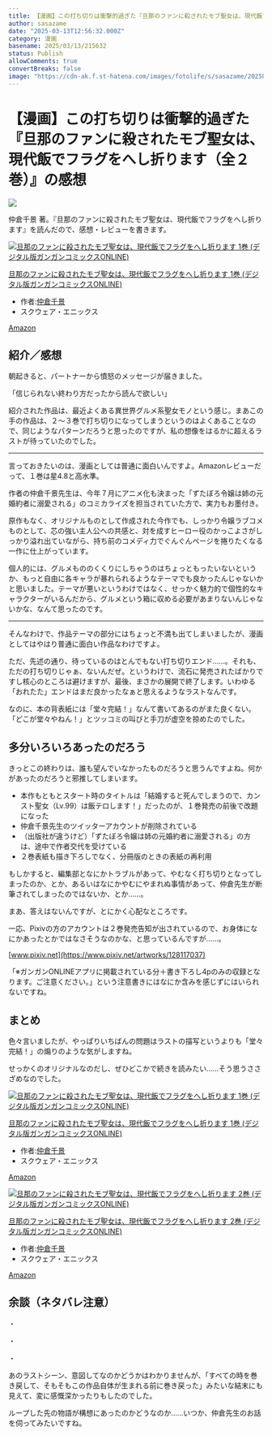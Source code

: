 ```yaml
---
title: 【漫画】この打ち切りは衝撃的過ぎた『旦那のファンに殺されたモブ聖女は、現代飯でフラグをへし折ります（全２巻）』の感想
author: sasazame
date: "2025-03-13T12:56:32.000Z"
category: 漫画
basename: 2025/03/13/215632
status: Publish
allowComments: true
convertBreaks: false
image: "https://cdn-ak.f.st-hatena.com/images/fotolife/s/sasazame/20250313/20250313192514.png"
---
```

# 【漫画】この打ち切りは衝撃的過ぎた『旦那のファンに殺されたモブ聖女は、現代飯でフラグをへし折ります（全２巻）』の感想

![](https://cdn-ak.f.st-hatena.com/images/fotolife/s/sasazame/20250313/20250313192514.png)

仲倉千景 著。『旦那のファンに殺されたモブ聖女は、現代飯でフラグをへし折ります』を読んだので、感想・レビューを書きます。

<!-- Extended Body -->

[![旦那のファンに殺されたモブ聖女は、現代飯でフラグをへし折ります 1巻 (デジタル版ガンガンコミックスONLINE)](https://m.media-amazon.com/images/I/51cp9b4Ma1L._SL500_.jpg "旦那のファンに殺されたモブ聖女は、現代飯でフラグをへし折ります 1巻 (デジタル版ガンガンコミックスONLINE)")](https://www.amazon.co.jp/dp/B0D81DQF9C?tag=mochig08-22&linkCode=osi&th=1&psc=1)

[旦那のファンに殺されたモブ聖女は、現代飯でフラグをへし折ります 1巻 (デジタル版ガンガンコミックスONLINE)](https://www.amazon.co.jp/dp/B0D81DQF9C?tag=mochig08-22&linkCode=osi&th=1&psc=1)

-   作者:[仲倉千景](https://d.hatena.ne.jp/keyword/%C3%E7%C1%D2%C0%E9%B7%CA)
-   スクウェア・エニックス

[Amazon](https://www.amazon.co.jp/dp/B0D81DQF9C?tag=mochig08-22&linkCode=osi&th=1&psc=1)

## 紹介／感想

朝起きると、パートナーから憤怒のメッセージが届きました。

「信じられない終わり方だったから読んで欲しい」

紹介された作品は、最近よくある異世界グルメ系聖女モノという感じ。まあこの手の作品は、２～３巻で打ち切りになってしまうというのはよくあることなので、同じようなパターンだろうと思ったのですが、私の想像をはるかに超えるラストが待っていたのでした。

* * *

言っておきたいのは、漫画としては普通に面白いんですよ。Amazonレビューだって、１巻は星4.8と高水準。

作者の仲倉千景先生は、今年７月にアニメ化も決まった「ずたぼろ令嬢は姉の元婚約者に溺愛される」のコミカライズを担当されていた方で、実力もお墨付き。

原作もなく、オリジナルものとして作成された今作でも、しっかり令嬢ラブコメものとして、芯の強い主人公への共感と、対を成すヒーロー役のかっこよさがしっかり溢れ出ていながら、持ち前のコメディ力でぐんぐんページを捲りたくなる一作に仕上がっています。

個人的には、グルメもののくくりにしちゃうのはちょっともったいないというか、もっと自由に各キャラが暴れられるようなテーマでも良かったんじゃないかと思いました。テーマが悪いというわけではなく、せっかく魅力的で個性的なキャラクターがいるんだから、グルメという箱に収める必要があまりないんじゃないかな、なんて思ったのです。

* * *

そんなわけで、作品テーマの部分にはちょっと不満も出てしまいましたが、漫画としてはやはり普通に面白い作品なわけですよ。

ただ、先述の通り、待っているのはとんでもない打ち切りエンド……。それも、ただの打ち切りじゃぁ、ないんだぜ。というわけで、流石に発売されたばかりですし核心のところは避けますが、最後、まさかの展開で終了します。いわゆる「おれたた」エンドはまだ良かったなぁと思えるようなラストなんです。

なのに、本の背表紙には「堂々完結！」なんて書いてあるのがまた良くない。「どこが堂々やねん！」とツッコミの叫びと手刀が虚空を掠めたのでした。

## 多分いろいろあったのだろう

きっとこの終わりは、誰も望んでいなかったものだろうと思うんですよね。何かがあったのだろうと邪推してしまいます。

-   本作もともとスタート時のタイトルは「結婚すると死んでしまうので、カンスト聖女（Lv.99）は飯テロします！」だったのが、１巻発売の前後で改題になった
-   仲倉千景先生のツイッターアカウントが削除されている
-   （出版社が違うけど）「ずたぼろ令嬢は姉の元婚約者に溺愛される」の方は、途中で作者交代を受けている
-   ２巻表紙も描き下ろしでなく、分冊版のときの表紙の再利用

もしかすると、編集部となにかトラブルがあって、やむなく打ち切りとなってしまったのか、とか、あるいはなにかやむにやまれぬ事情があって、仲倉先生が断筆されてしまったのではないか、とか……。

まあ、答えはないんですが、とにかく心配なところです。

一応、Pixivの方のアカウントは２巻発売告知が出されているので、お身体になにかあったとかではなさそうなのかな、と思っているんですが……。

[www.pixiv.net](https://www.pixiv.net/artworks/128117037)

「※ガンガンONLINEアプリに掲載されている分＋書き下ろし4pのみの収録となります。ご注意ください。」という注意書きにはなにか含みを感じずにはいられないですね。

## まとめ

色々言いましたが、やっぱりいちばんの問題はラストの描写というよりも「堂々完結！」の煽りのような気がしますね。

せっかくのオリジナルなのだし、ぜひどこかで続きを読みたい……そう思うささざめなのでした。

[![旦那のファンに殺されたモブ聖女は、現代飯でフラグをへし折ります 1巻 (デジタル版ガンガンコミックスONLINE)](https://m.media-amazon.com/images/I/51cp9b4Ma1L._SL500_.jpg "旦那のファンに殺されたモブ聖女は、現代飯でフラグをへし折ります 1巻 (デジタル版ガンガンコミックスONLINE)")](https://www.amazon.co.jp/dp/B0D81DQF9C?tag=mochig08-22&linkCode=osi&th=1&psc=1)

[旦那のファンに殺されたモブ聖女は、現代飯でフラグをへし折ります 1巻 (デジタル版ガンガンコミックスONLINE)](https://www.amazon.co.jp/dp/B0D81DQF9C?tag=mochig08-22&linkCode=osi&th=1&psc=1)

-   作者:[仲倉千景](https://d.hatena.ne.jp/keyword/%C3%E7%C1%D2%C0%E9%B7%CA)
-   スクウェア・エニックス

[Amazon](https://www.amazon.co.jp/dp/B0D81DQF9C?tag=mochig08-22&linkCode=osi&th=1&psc=1)

[![旦那のファンに殺されたモブ聖女は、現代飯でフラグをへし折ります 2巻 (デジタル版ガンガンコミックスONLINE)](https://m.media-amazon.com/images/I/51gH5Dz9jGL._SL500_.jpg "旦那のファンに殺されたモブ聖女は、現代飯でフラグをへし折ります 2巻 (デジタル版ガンガンコミックスONLINE)")](https://www.amazon.co.jp/dp/B0DVBXL69Y?tag=mochig08-22&linkCode=osi&th=1&psc=1)

[旦那のファンに殺されたモブ聖女は、現代飯でフラグをへし折ります 2巻 (デジタル版ガンガンコミックスONLINE)](https://www.amazon.co.jp/dp/B0DVBXL69Y?tag=mochig08-22&linkCode=osi&th=1&psc=1)

-   作者:[仲倉千景](https://d.hatena.ne.jp/keyword/%C3%E7%C1%D2%C0%E9%B7%CA)
-   スクウェア・エニックス

[Amazon](https://www.amazon.co.jp/dp/B0DVBXL69Y?tag=mochig08-22&linkCode=osi&th=1&psc=1)

## 余談（ネタバレ注意）

・

・

・

あのラストシーン、意図してなのかどうかはわかりませんが、「すべての時を巻き戻して、そもそもこの作品自体が生まれる前に巻き戻った」みたいな結末にも見えて、変に感慨深かったりもしたのでした。

ループした先の物語が構想にあったのかどうなのか……いつか、仲倉先生のお話を伺ってみたいですね。